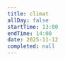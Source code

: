 ```yaml
---
title: climat
allDay: false
startTime: 13:00
endTime: 14:00
date: 2025-11-12
completed: null
---
```

